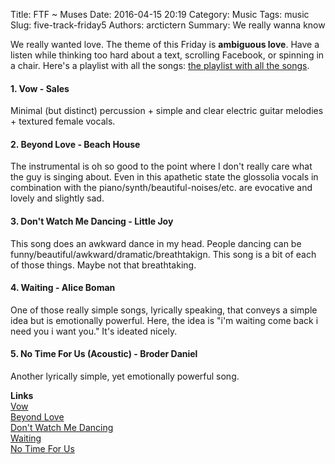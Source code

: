Title: FTF ~ Muses
Date: 2016-04-15 20:19
Category: Music
Tags: music
Slug: five-track-friday5
Authors: arctictern
Summary: We really wanna know

We really wanted love. The theme of this Friday is **ambiguous love**. Have a 
listen while thinking too hard about a text, scrolling Facebook, or spinning
in a chair. Here's a playlist with all the songs: [the playlist with all 
the songs](https://open.spotify.com/user/1240806741/playlist/4incH0kX0BA2gDCnL8ZLaO).

#### 1. Vow - Sales
Minimal (but distinct) percussion + simple and clear electric guitar melodies +
textured female vocals. 

#### 2. Beyond Love - Beach House
The instrumental is oh so good to the point where I don't really care what
the guy is singing about. Even in this apathetic state the glossolia vocals 
in combination with the piano/synth/beautiful-noises/etc. are evocative and
lovely and slightly sad.

#### 3. Don't Watch Me Dancing - Little Joy
This song does an awkward dance in my head. People dancing can be 
funny/beautiful/awkward/dramatic/breathtakign. This song is a bit of each of those
things. Maybe not that breathtaking.

#### 4. Waiting - Alice Boman
One of those really simple songs, lyrically speaking, that conveys a simple idea
but is emotionally powerful. Here, the idea is "i'm waiting come back i need you
i want you." It's ideated nicely.

#### 5. No Time For Us (Acoustic) - Broder Daniel
Another lyrically simple, yet emotionally powerful song. 

**Links**  
[Vow](https://www.youtube.com/watch?v=nF3KjIdLqys)  
[Beyond Love](https://www.youtube.com/watch?v=wy5iwc1NwXg)  
[Don't Watch Me Dancing](https://www.youtube.com/watch?v=iR-2L0RTUgQ)  
[Waiting](https://www.youtube.com/watch?v=_KQdMgLW-K0)  
[No Time For Us](https://www.youtube.com/watch?v=jUiKRlvbIDI)  
